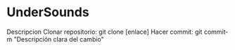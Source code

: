 # UnderSounds
Descripcion
Clonar repositorio: git clone [enlace]
Hacer commit: git commit-m "Descripción clara del cambio"